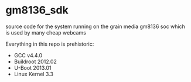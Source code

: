 # gm8136_sdk
source code for the system running on the grain media gm8136 soc which is used by many cheap webcams

Everything in this repo is prehistoric:

- GCC v4.4.0
- Buildroot 2012.02
- U-Boot 2013.01
- Linux Kernel 3.3

